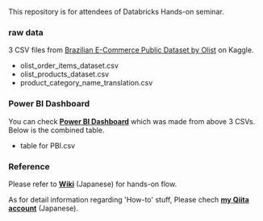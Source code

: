 This repository is for attendees of Databricks Hands-on seminar.

### raw data
3 CSV files from [Brazilian E-Commerce Public Dataset by Olist](https://www.kaggle.com/olistbr/brazilian-ecommerce) on Kaggle. 

- olist_order_items_dataset.csv
- olist_products_dataset.csv
- product_category_name_translation.csv

### Power BI Dashboard
You can check [**Power BI Dashboard**](https://app.powerbi.com/view?r=eyJrIjoiOGFmOTM5NDEtNTZkMi00MmYxLWFmZDAtYzgzNWYxNjFlN2FlIiwidCI6IjYxNTc5NTU5LWNiM2EtNGZmYy1hOTVmLTkwNzYzMmJhNDRlOCJ9)
which was made from above 3 CSVs. Below is the combined table.

- table for PBI.csv

### Reference
Please refer to [**Wiki**](https://github.com/catetin/Databricks_Handson_Seminar/wiki) (Japanese) for hands-on flow.

As for detail information regarding 'How-to' stuff,
Please chech [**my Qiita account**](https://qiita.com/Catetin0310) (Japanese).
